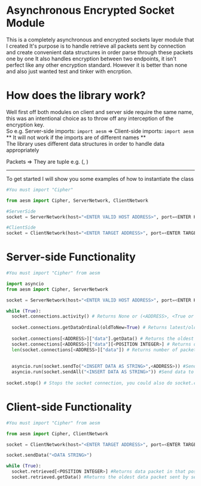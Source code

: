 # Asynchronous Encrypted Socket Module

This is a completely asynchronous and encrypted sockets layer module that I created
It's purpose is to handle retrieve all packets sent by connection and create convenient data structures in order parse through these packets one by one
It also handles encryption between two endpoints, it isn't perfect like any other encryption standard. However it is better than none and also just wanted test and tinker with encrption.

# How does the library work?

Well first off both modules on client and server side require the same name, this was an intentional choice as to throw off any interception of the encryption key.
<br>
So e.g.
Server-side imports: `import aesm` => Client-side imports: `import aesm`
<br>
** It will not work if the imports are of different names **
<br>
The library uses different data structures in order to handle data appropriately

Packets => They are tuple e.g. (<UNIX time of message sent>, <Message string>)
<hr>

To get started I will show you some examples of how to instantiate the class
```py
#You must import "Cipher"

from aesm import Cipher, ServerNetwork, ClientNetwork

#ServerSide
socket = ServerNetwork(host="<ENTER VALID HOST ADDRESS>", port=<ENTER HOST PORT>)

#ClientSide
socket = ClientNetwork(host="<ENTER TARGET ADDRESS>", port=<ENTER TARGET PORT>)
```

# Server-side Functionality

```py
#You must import "Cipher" from aesm

import asyncio
from aesm import Cipher, ServerNetwork

socket = ServerNetwork(host="<ENTER VALID HOST ADDRESS>", port=<ENTER HOST PORT>)

while (True):
  socket.connections.activity() # Returns None or (<ADDRESS>, <True or False, which indicates whether the connection accepted or not respectively>, <UNIX TIME OF ACTIVITY>)
  
  socket.connections.getDataOrdinal(oldToNew=True) # Returns latest/oldest packet in the stack of connections
  
  socket.connections[<ADDRESS>]["data"].getData() # Returns the oldest data packet sent by client
  socket.connections[<ADDRESS>]["data"][<POSITION INTEGER>] # Returns data packet in that position
  len(socket.connections[<ADDRESS>]["data"]) # Returns number of packets in queue
  
  
  asyncio.run(socket.sendTo("<INSERT DATA AS STRING>",<ADDRESS>)) #Sends data to a specific connection
  asyncio.run(socket.sendAll("<INSERT DATA AS STRING>")) #Send data to all connections
  
socket.stop() # Stops the socket connection, you could also do socket.close() but it may lead to unclosed threads and connections(not reliable)
```

# Client-side Functionality

```py
#You must import "Cipher" from aesm

from aesm import Cipher, ClientNetwork

socket = ClientNetwork(host="<ENTER TARGET ADDRESS>", port=<ENTER TARGET PORT>)

socket.sendData("<DATA STRING>")

while (True):
  socket.retrieved[<POSITION INTEGER>] #Returns data packet in that position
  socket.retrieved.getData() #Returns the oldest data packet sent by server

```
